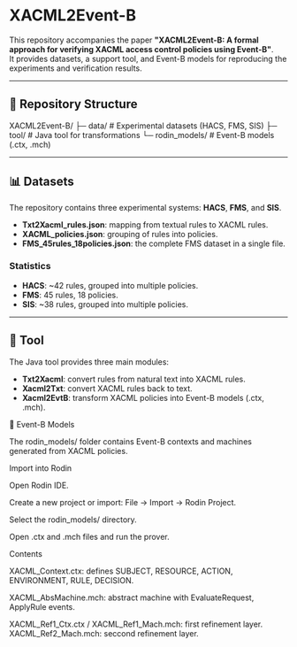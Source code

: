 # XACML2Event-B

This repository accompanies the paper **"XACML2Event-B: A formal approach for verifying XACML access control policies using Event-B"**.  
It provides datasets, a support tool, and Event-B models for reproducing the experiments and verification results.

---

## 📂 Repository Structure

XACML2Event-B/
├─ data/ # Experimental datasets (HACS, FMS, SIS)
├─ tool/ # Java tool for transformations
└─ rodin_models/ # Event-B models (.ctx, .mch)

---

## 📊 Datasets

The repository contains three experimental systems: **HACS**, **FMS**, and **SIS**.

- **Txt2Xacml_rules.json**: mapping from textual rules to XACML rules.  
- **XACML_policies.json**: grouping of rules into policies.  
- **FMS_45rules_18policies.json**: the complete FMS dataset in a single file.  

### Statistics
- **HACS**: ~42 rules, grouped into multiple policies.  
- **FMS**: 45 rules, 18 policies.  
- **SIS**: ~38 rules, grouped into multiple policies.  

---

## 🔧 Tool

The Java tool provides three main modules:

- **Txt2Xacml**: convert rules from natural text into XACML rules.  
- **Xacml2Txt**: convert XACML rules back to text.  
- **Xacml2EvtB**: transform XACML policies into Event-B models (.ctx, .mch).  

🧩 Event-B Models

The rodin_models/ folder contains Event-B contexts and machines generated from XACML policies.

Import into Rodin

Open Rodin IDE.

Create a new project or import: File → Import → Rodin Project.

Select the rodin_models/ directory.

Open .ctx and .mch files and run the prover.

Contents

XACML_Context.ctx: defines SUBJECT, RESOURCE, ACTION, ENVIRONMENT, RULE, DECISION.

XACML_AbsMachine.mch: abstract machine with EvaluateRequest, ApplyRule events.

XACML_Ref1_Ctx.ctx / XACML_Ref1_Mach.mch: first refinement layer.
XACML_Ref2_Mach.mch: seccond refinement layer.
